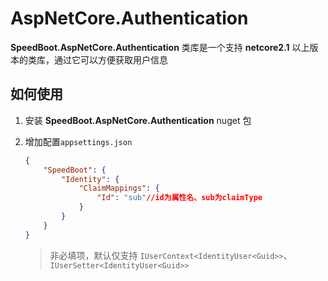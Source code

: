 # AspNetCore.Authentication

**SpeedBoot.AspNetCore.Authentication** 类库是一个支持 **netcore2.1** 以上版本的类库，通过它可以方便获取用户信息

## 如何使用

1. 安装 **SpeedBoot.AspNetCore.Authentication** nuget 包

2. 增加配置`appsettings.json`

   ```json
   {
       "SpeedBoot": {
           "Identity": {
               "ClaimMappings": {
                   "Id": "sub"//id为属性名、sub为claimType
               }
           }
       }
   }
   ```
   
   > 非必填项，默认仅支持 `IUserContext<IdentityUser<Guid>>`、`IUserSetter<IdentityUser<Guid>>`